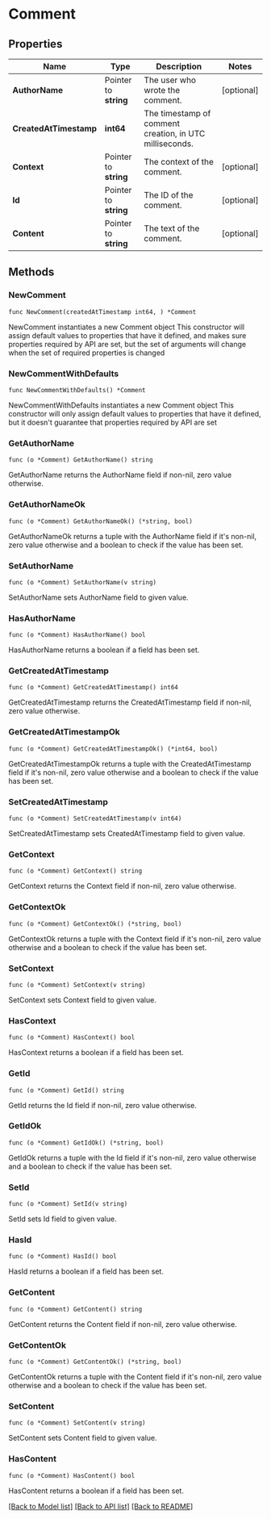 # Comment

## Properties

Name | Type | Description | Notes
------------ | ------------- | ------------- | -------------
**AuthorName** | Pointer to **string** | The user who wrote the comment. | [optional] 
**CreatedAtTimestamp** | **int64** | The timestamp of comment creation, in UTC milliseconds. | 
**Context** | Pointer to **string** | The context of the comment. | [optional] 
**Id** | Pointer to **string** | The ID of the comment. | [optional] 
**Content** | Pointer to **string** | The text of the comment. | [optional] 

## Methods

### NewComment

`func NewComment(createdAtTimestamp int64, ) *Comment`

NewComment instantiates a new Comment object
This constructor will assign default values to properties that have it defined,
and makes sure properties required by API are set, but the set of arguments
will change when the set of required properties is changed

### NewCommentWithDefaults

`func NewCommentWithDefaults() *Comment`

NewCommentWithDefaults instantiates a new Comment object
This constructor will only assign default values to properties that have it defined,
but it doesn't guarantee that properties required by API are set

### GetAuthorName

`func (o *Comment) GetAuthorName() string`

GetAuthorName returns the AuthorName field if non-nil, zero value otherwise.

### GetAuthorNameOk

`func (o *Comment) GetAuthorNameOk() (*string, bool)`

GetAuthorNameOk returns a tuple with the AuthorName field if it's non-nil, zero value otherwise
and a boolean to check if the value has been set.

### SetAuthorName

`func (o *Comment) SetAuthorName(v string)`

SetAuthorName sets AuthorName field to given value.

### HasAuthorName

`func (o *Comment) HasAuthorName() bool`

HasAuthorName returns a boolean if a field has been set.

### GetCreatedAtTimestamp

`func (o *Comment) GetCreatedAtTimestamp() int64`

GetCreatedAtTimestamp returns the CreatedAtTimestamp field if non-nil, zero value otherwise.

### GetCreatedAtTimestampOk

`func (o *Comment) GetCreatedAtTimestampOk() (*int64, bool)`

GetCreatedAtTimestampOk returns a tuple with the CreatedAtTimestamp field if it's non-nil, zero value otherwise
and a boolean to check if the value has been set.

### SetCreatedAtTimestamp

`func (o *Comment) SetCreatedAtTimestamp(v int64)`

SetCreatedAtTimestamp sets CreatedAtTimestamp field to given value.


### GetContext

`func (o *Comment) GetContext() string`

GetContext returns the Context field if non-nil, zero value otherwise.

### GetContextOk

`func (o *Comment) GetContextOk() (*string, bool)`

GetContextOk returns a tuple with the Context field if it's non-nil, zero value otherwise
and a boolean to check if the value has been set.

### SetContext

`func (o *Comment) SetContext(v string)`

SetContext sets Context field to given value.

### HasContext

`func (o *Comment) HasContext() bool`

HasContext returns a boolean if a field has been set.

### GetId

`func (o *Comment) GetId() string`

GetId returns the Id field if non-nil, zero value otherwise.

### GetIdOk

`func (o *Comment) GetIdOk() (*string, bool)`

GetIdOk returns a tuple with the Id field if it's non-nil, zero value otherwise
and a boolean to check if the value has been set.

### SetId

`func (o *Comment) SetId(v string)`

SetId sets Id field to given value.

### HasId

`func (o *Comment) HasId() bool`

HasId returns a boolean if a field has been set.

### GetContent

`func (o *Comment) GetContent() string`

GetContent returns the Content field if non-nil, zero value otherwise.

### GetContentOk

`func (o *Comment) GetContentOk() (*string, bool)`

GetContentOk returns a tuple with the Content field if it's non-nil, zero value otherwise
and a boolean to check if the value has been set.

### SetContent

`func (o *Comment) SetContent(v string)`

SetContent sets Content field to given value.

### HasContent

`func (o *Comment) HasContent() bool`

HasContent returns a boolean if a field has been set.


[[Back to Model list]](../README.md#documentation-for-models) [[Back to API list]](../README.md#documentation-for-api-endpoints) [[Back to README]](../README.md)


